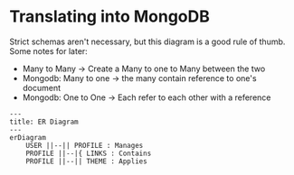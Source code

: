 # Translating into MongoDB

Strict schemas aren't necessary, but this diagram is a good rule of thumb. Some notes for later:
- Many to Many -> Create a Many to one to Many between the two
- Mongodb: Many to one -> the many contain reference to one's document
- Mongodb: One to One -> Each refer to each other with a reference

```mermaid
---
title: ER Diagram
---
erDiagram
    USER ||--|| PROFILE : Manages
    PROFILE ||--|{ LINKS : Contains
    PROFILE ||--|| THEME : Applies
```